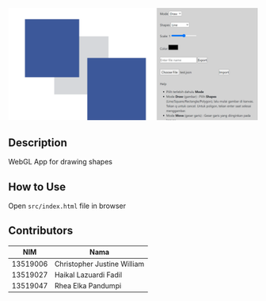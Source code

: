 ![](https://github.com/cjustinw/grafkom/blob/main/test/DrawApp.png)

## Description
WebGL App for drawing shapes

## How to Use
Open ```src/index.html``` file in browser

## Contributors
| NIM      |Nama                          |
| ---------| ---------------------------- |
| 13519006 | Christopher Justine William  |
| 13519027 | Haikal Lazuardi Fadil        |
| 13519047 | Rhea Elka Pandumpi           |
